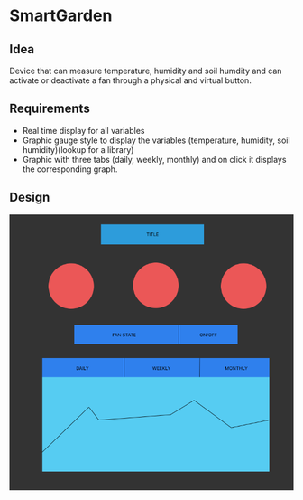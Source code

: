 # SmartGarden

## Idea
Device that can measure temperature, humidity and soil humdity and can activate or deactivate a fan through	 a physical and virtual button.

## Requirements
* Real time display for all variables
* Graphic gauge style to display the variables (temperature, humidity, soil humidity)(lookup for a library)
* Graphic with three tabs (daily, weekly, monthly) and on click it displays the corresponding graph.

## Design
![SmartGarden Design](/assets/images/SmartGardenDesign.png)